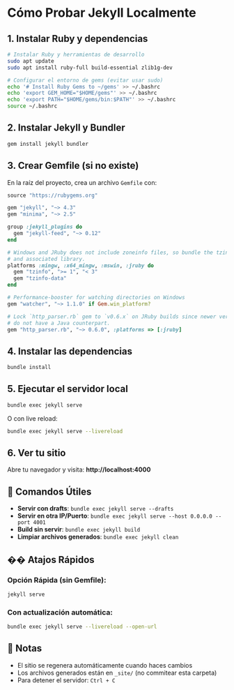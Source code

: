 # Cómo Probar Jekyll Localmente

## 1. Instalar Ruby y dependencias

```bash
# Instalar Ruby y herramientas de desarrollo
sudo apt update
sudo apt install ruby-full build-essential zlib1g-dev

# Configurar el entorno de gems (evitar usar sudo)
echo '# Install Ruby Gems to ~/gems' >> ~/.bashrc
echo 'export GEM_HOME="$HOME/gems"' >> ~/.bashrc
echo 'export PATH="$HOME/gems/bin:$PATH"' >> ~/.bashrc
source ~/.bashrc
```

## 2. Instalar Jekyll y Bundler

```bash
gem install jekyll bundler
```

## 3. Crear Gemfile (si no existe)

En la raíz del proyecto, crea un archivo `Gemfile` con:

```ruby
source "https://rubygems.org"

gem "jekyll", "~> 4.3"
gem "minima", "~> 2.5"

group :jekyll_plugins do
  gem "jekyll-feed", "~> 0.12"
end

# Windows and JRuby does not include zoneinfo files, so bundle the tzinfo-data gem
# and associated library.
platforms :mingw, :x64_mingw, :mswin, :jruby do
  gem "tzinfo", ">= 1", "< 3"
  gem "tzinfo-data"
end

# Performance-booster for watching directories on Windows
gem "watcher", "~> 1.1.0" if Gem.win_platform?

# Lock `http_parser.rb` gem to `v0.6.x` on JRuby builds since newer versions of the gem
# do not have a Java counterpart.
gem "http_parser.rb", "~> 0.6.0", :platforms => [:jruby]
```

## 4. Instalar las dependencias

```bash
bundle install
```

## 5. Ejecutar el servidor local

```bash
bundle exec jekyll serve
```

O con live reload:

```bash
bundle exec jekyll serve --livereload
```

## 6. Ver tu sitio

Abre tu navegador y visita: **http://localhost:4000**

## 🎯 Comandos Útiles

- **Servir con drafts**: `bundle exec jekyll serve --drafts`
- **Servir en otra IP/Puerto**: `bundle exec jekyll serve --host 0.0.0.0 --port 4001`
- **Build sin servir**: `bundle exec jekyll build`
- **Limpiar archivos generados**: `bundle exec jekyll clean`

## �� Atajos Rápidos

### Opción Rápida (sin Gemfile):
```bash
jekyll serve
```

### Con actualización automática:
```bash
bundle exec jekyll serve --livereload --open-url
```

## 📝 Notas

- El sitio se regenera automáticamente cuando haces cambios
- Los archivos generados están en `_site/` (no commitear esta carpeta)
- Para detener el servidor: `Ctrl + C`
